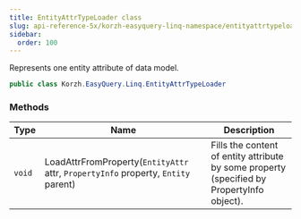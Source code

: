 ```yaml
---
title: EntityAttrTypeLoader class
slug: api-reference-5x/korzh-easyquery-linq-namespace/entityattrtypeloader-class
sidebar:
  order: 100
---
```


Represents one entity attribute of data model.
```csharp
public class Korzh.EasyQuery.Linq.EntityAttrTypeLoader

```

### Methods

| Type | Name | Description | 
| --- | --- | --- | 
| `void` | LoadAttrFromProperty(`EntityAttr` attr, `PropertyInfo` property, `Entity` parent) | Fills the content of entity attribute by some property (specified by PropertyInfo object). |

